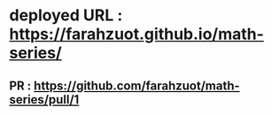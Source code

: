 # deployed URL : https://farahzuot.github.io/math-series/
## PR : https://github.com/farahzuot/math-series/pull/1

